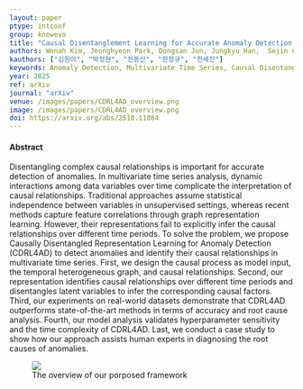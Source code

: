 ```yaml
---
layout: paper
ptype: intconf
group: knowevo
title: "Causal Disentanglement Learning for Accurate Anomaly Detection in Multivariate Time Series"
authors: Wonah Kim, Jeonghyeon Park, Dongsan Jun, Jungkyu Han,  Sejin Chun
kauthors: ["김원아", "박정현", "전동산", "한정규", "천세진"]
keywords: Anomaly Detection, Multivariate Time Series, Causal Disentanglement, Graph Neural Network
year: 2025
ref: arXiv
journal: "arXiv"
venue: /images/papers/CDRL4AD_overview.png
image: /images/papers/CDRL4AD_overview.png
doi: https://arxiv.org/abs/2510.11084
---
```


<h4><span class="badge badge-info">Abstract</span></h4>
Disentangling complex causal relationships is important for accurate detection of anomalies. In multivariate time series analysis, dynamic interactions among data variables over time complicate the interpretation of causal relationships. Traditional approaches assume statistical independence between variables in unsupervised settings, whereas recent methods capture feature correlations through graph representation learning. However, their representations fail to explicitly infer the causal relationships over different time periods. To solve the problem, we propose Causally Disentangled Representation Learning for Anomaly Detection (CDRL4AD) to detect anomalies and identify their causal relationships in multivariate time series. First, we design the causal process as model input, the temporal heterogeneous graph, and causal relationships. Second, our representation identifies causal relationships over different time periods and disentangles latent variables to infer the corresponding causal factors. Third, our experiments on real-world datasets demonstrate that CDRL4AD outperforms state-of-the-art methods in terms of accuracy and root cause analysis. Fourth, our model analysis validates hyperparameter sensitivity and the time complexity of CDRL4AD. Last, we conduct a case study to show how our approach assists human experts in diagnosing the root causes of anomalies.

<figure>
    <img class="pull-left pad-right media-object d-none d-sm-block" src="{{ page.image }}">
    <figcaption>The overview of our porposed framework</figcaption>
</figure>
